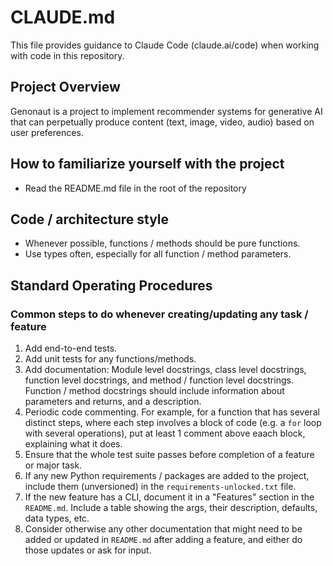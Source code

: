 # CLAUDE.md

This file provides guidance to Claude Code (claude.ai/code) when working with code in this repository.

## Project Overview
Genonaut is a project to implement recommender systems for generative AI that can perpetually produce content (text, 
image, video, audio) based on user preferences.

## How to familiarize yourself with the project
- Read the README.md file in the root of the repository

## Code / architecture style
- Whenever possible, functions / methods should be pure functions.
- Use types often, especially for all function / method parameters.

## Standard Operating Procedures
### Common steps to do whenever creating/updating any task / feature
1. Add end-to-end tests.
2. Add unit tests for any functions/methods.
3. Add documentation: Module level docstrings, class level docstrings, function level docstrings, and method / function
level docstrings. Function / method docstrings should include information about parameters and returns, and a 
description. 
4. Periodic code commenting. For example, for a function that has several distinct steps, where each step involves a 
block of code (e.g. a `for` loop with several operations), put at least 1 comment above eaach block, explaining what it 
does. 
5. Ensure that the whole test suite passes before completion of a feature or major task.
6. If any new Python requirements / packages are added to the project, include them (unversioned) in the 
`requirements-unlocked.txt` file.
7. If the new feature has a CLI, document it in a "Features" section in the `README.md`. Include a table showing the 
args, their description, defaults, data types, etc.
8. Consider otherwise any other documentation that might need to be added or updated in `README.md` after adding a 
feature, and either do those updates or ask for input.
